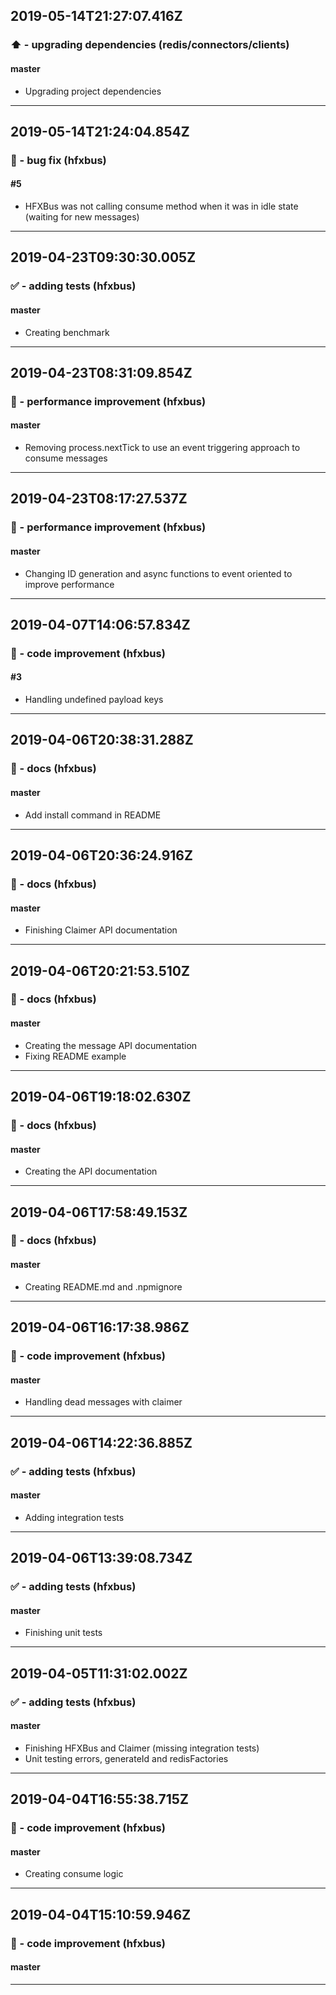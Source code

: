 ## 2019-05-14T21:27:07.416Z
### ⬆️ - upgrading dependencies (redis/connectors/clients)

#### master

- Upgrading project dependencies

-----------------------------

## 2019-05-14T21:24:04.854Z
### 🐛 - bug fix (hfxbus)

#### #5

- HFXBus was not calling consume method when it was in idle state (waiting for new messages)

-----------------------------

## 2019-04-23T09:30:30.005Z
### ✅ - adding tests (hfxbus)

#### master

- Creating benchmark

-----------------------------

## 2019-04-23T08:31:09.854Z
### 🐎 - performance improvement (hfxbus)

#### master

- Removing process.nextTick to use an event triggering approach to consume messages

-----------------------------

## 2019-04-23T08:17:27.537Z
### 🐎 - performance improvement (hfxbus)

#### master

- Changing ID generation and async functions to event oriented to improve performance

-----------------------------

## 2019-04-07T14:06:57.834Z
### 🎨 - code improvement (hfxbus)

#### #3

- Handling undefined payload keys

-----------------------------

## 2019-04-06T20:38:31.288Z
### 📝 - docs (hfxbus)

#### master

- Add install command in README

-----------------------------

## 2019-04-06T20:36:24.916Z
### 📝 - docs (hfxbus)

#### master

- Finishing Claimer API documentation

-----------------------------

## 2019-04-06T20:21:53.510Z
### 📝 - docs (hfxbus)

#### master

- Creating the message API documentation
- Fixing README example

-----------------------------

## 2019-04-06T19:18:02.630Z
### 📝 - docs (hfxbus)

#### master

- Creating the API documentation

-----------------------------

## 2019-04-06T17:58:49.153Z
### 📝 - docs (hfxbus)

#### master

- Creating README.md and .npmignore

-----------------------------

## 2019-04-06T16:17:38.986Z
### 🎨 - code improvement (hfxbus)

#### master

- Handling dead messages with claimer

-----------------------------

## 2019-04-06T14:22:36.885Z
### ✅ - adding tests (hfxbus)

#### master

- Adding integration tests

-----------------------------

## 2019-04-06T13:39:08.734Z
### ✅ - adding tests (hfxbus)

#### master

- Finishing unit tests

-----------------------------

## 2019-04-05T11:31:02.002Z
### ✅ - adding tests (hfxbus)

#### master

- Finishing HFXBus and Claimer (missing integration tests)
- Unit testing errors, generateId and redisFactories

-----------------------------

## 2019-04-04T16:55:38.715Z
### 🎨 - code improvement (hfxbus)

#### master

- Creating consume logic

-----------------------------

## 2019-04-04T15:10:59.946Z
### 🎨 - code improvement (hfxbus)

#### master


-----------------------------

